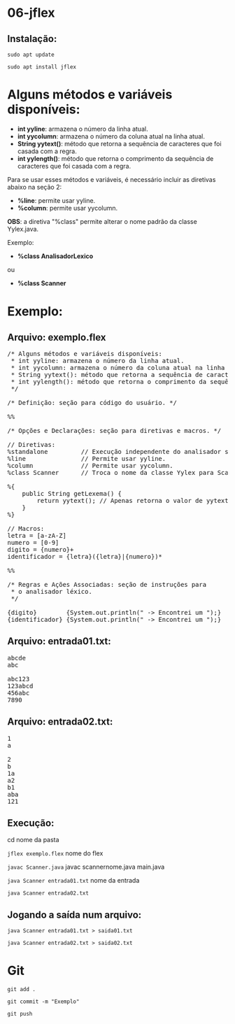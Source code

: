 # 06-jflex

## Instalação:
`sudo apt update`

`sudo apt install jflex`

# Alguns métodos e variáveis disponíveis:
 * **int yyline**: armazena o número da linha atual.
 * **int yycolumn**: armazena o número da coluna atual na linha atual.
 * **String yytext()**: método que retorna a sequência de caracteres que foi casada com a regra.
 * **int yylength()**: método que retorna o comprimento da sequência de caracteres que foi casada com a regra.

 Para se usar esses métodos e variáveis, é necessário incluir as diretivas abaixo na seção 2:
 * **%line**: permite usar yyline.
 * **%column**: permite usar yycolumn.

 **OBS**: a diretiva "%class" permite alterar o nome padrão da classe Yylex.java.
 
 Exemplo:
 
 * **%class AnalisadorLexico**
 
 ou
 
 * **%class Scanner**

# Exemplo: 

## Arquivo: exemplo.flex

<pre>
/* Alguns métodos e variáveis disponíveis:
 * int yyline: armazena o número da linha atual.
 * int yycolumn: armazena o número da coluna atual na linha atual.
 * String yytext(): método que retorna a sequência de caracteres que foi casada com a regra.
 * int yylength(): método que retorna o comprimento da sequência de caracteres que foi casada com a regra.
 */

/* Definição: seção para código do usuário. */

%%

/* Opções e Declarações: seção para diretivas e macros. */

// Diretivas:
%standalone         // Execução independente do analisador sintático.
%line               // Permite usar yyline.
%column             // Permite usar yycolumn.
%class Scanner      // Troca o nome da classe Yylex para Scanner.

%{
    public String getLexema() {
        return yytext(); // Apenas retorna o valor de yytext().
    }
%}

// Macros:
letra = [a-zA-Z]
numero = [0-9]
digito = {numero}+
identificador = {letra}({letra}|{numero})*

%%

/* Regras e Ações Associadas: seção de instruções para 
 * o analisador léxico. 
 */

{digito}        {System.out.println(" -> Encontrei um <Token: DIGITO, Lexema: "        + getLexema() + ", Tamanho: " + yylength() + ", Linha: " + yyline + ", Coluna: " + yycolumn + ">");}
{identificador} {System.out.println(" -> Encontrei um <Token: IDENTIFICADOR, Lexema: " + getLexema() + ", Tamanho: " + yylength() + ", Linha: " + yyline + ", Coluna: " + yycolumn + ">");}
</pre>

## Arquivo: entrada01.txt:
<pre>
abcde
abc

abc123
123abcd
456abc
7890
</pre>

## Arquivo: entrada02.txt:

<pre>
1
a

2
b
1a
a2
b1
aba
121
</pre>

## Execução:
cd nome da pasta

`jflex exemplo.flex`
nome do flex

`javac Scanner.java`
javac scannernome.java main.java

`java Scanner entrada01.txt`
nome da entrada

`java Scanner entrada02.txt`

## Jogando a saída num arquivo:
`java Scanner entrada01.txt > saida01.txt`

`java Scanner entrada02.txt > saida02.txt`

# Git
`git add .`

`git commit -m "Exemplo"`

`git push`